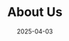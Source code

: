 ---
title: "About Us"
date: '2025-04-03'
url: '/ru/about-us'

sections:
- name: hero-4
  weight: 1
  title: "What is behind the SeaTable company?"
  description: "We are changing the way people will work with data in the future."
  button:
    label: "Join our team!"
    link: "/jobs"

- name: content-14
  weight: 2
  title: This is what drives us
  subtitle: Motivation
  items:
  - headline: Simplicity
    text: With our cloud solution, teams and companies can organize their data and information more efficiently in minutes and without technical knowledge
  - headline: Control
    text: With the self-hosted version, we offer a way out of dependency. Take full control of your data and processes.
  - headline: Market leader
    text: Our goal is to become the European market leader in low-code solutions. We work towards this every day.
  - headline: Service provider
    text: We offer installation, configuration, maintenance, training and operation for companies of all sizes.

- name: content-15
  weight: 3
  title: SeaTable in figures
  items:
  - number: "2020"
    text: At the start since
  - number: 40+
    text: Team members
  - number: 3
    text: Locations
  - number: 100.000+
    text: Users
  image: "/images/our-team-at-seadays2024.jpg"

- name: content-16
  weight: 4
  title: This is our identity
  subtitle: Values
  items:
  - headline: Innovative
    text: We find solutions for the needs of tomorrow
  - headline: Knowledge
    text: We are experts and are happy to pass on our knowledge
  - headline: Trustworthiness
    text: We focus on high quality standards and data security
  - headline: Enthusiasm
    text: We look forward to making complex processes easier
  - headline: Commitment
    text: We work to make a difference

- name: content-17
  weight: 5
  title: We are proud of this
  subtitle: Milestones
  items:
  - date: 04/2019
    text: "The idea is born and the <span class='gradient'>first row of source code</span> is written"
  - date: 06/2020
    text: <span class='gradient'>seatable.io</span> goes online
  - date: 09/2020
    text: First mention in the <span class='gradient'>German IT press</span>
  - date: 04/2021
    text: <span class='gradient'>SeaTable 2.0</span> appears
  - date: 07/2021
    text: 100+ stars on <span class='gradient'>GitHub</span>
  - date: 04/2022
    text: <span class='gradient'>The Handelsblatt</span> is the first national German newspaper to report on SeaTable
  - date: 06/2022
    text: <span class='gradient'>SeaTable 3.0</span> is released
  - date: 08/2022
    text: 10K downloads at <span class='gradient'>Docker Hub</span>
  - date: 03/2023
    text: <span class='gradient'>BwTable innovation project</span> with the German armed forces
  - date: 07/2023
    text: SeaTable is now available in <span class='gradient'>6 different languages</span>
  - date: 11/2024
    text: <span class='gradient'>SeaTable 5.0</span> marks a new milestone in the no-code world
  - date: 02/2025
    text: <span class='gradient'>seatable.com</span> sees the light of day

- name: content-18
  weight: 6
  title: The German-Chinese joint venture
  subtitle: Management Team
  items: 
  - headline: The founding brothers of SeaTable GmbH
    text: "SeaTable GmbH is responsible for the sales and support of SeaTable as well as the operation of the SeaTable Cloud.<br/><br/> SeaTable GmbH was founded in July 2020 by the brothers Dr. Ralf Dyllick-Brenzinger and Christoph Dyllick-Brenzinger. They are also the managing directors of the company."
    style: "clean"
  - headline: Dr. Ralf Dyllick-Brenzinger
    text: "Dr. Ralf Dyllick-Brenzinger, founder and CEO of SeaTable, is a former management consultant with the Boston Consulting Group. His consulting focus was on finance, which led him to projects in the United Arab Emirates. in 2014, he and his brother Christoph founded datamate GmbH & Co. KG with his brother Christoph to distribute both open source server systems and the private cloud solution Seafile Server.<br/><br/>Ralf studied business administration at the University of St. Gallen and received his doctorate from the Ecole Polytechnique Fédérale de Lausanne (EPFL) for his dissertation entitled 'Energy Strategy Formation in the Middle East and North Africa'."
  - headline: Christoph Dyllick-Brenzinger
    text: "Christoph Dyllick-Brenzinger is one of the founders and Chief Product Officer of SeaTable. After several years as a management consultant in the SAP environment for major European corporations, he founded the joint company datamate GmbH & Co. KG.<br/><br/>Christoph studied economics at the University of Mannheim and has been an enthusiastic software developer since his early youth. In 2000, at the age of just 17 (and as the youngest participant in the field), he won the title of European Team Bike Courier Champion."
  - headline: Our partners at Seafile Ltd.
    text: "Seafile Ltd. is a software company from Beijing, China. Seafile Ltd. has been developing the low-code application SeaTable since 2019. Seafile Ltd. was founded by Daniel Pan and Jonathan Xu in 2012 to market the self-developed software Seafile Server.<br/><br/>Seafile Server is an enterprise file sync-and-share solution that is particularly popular in the European university and research sector. Seafile Server is available in two editions. The Seafile Server Community Edition is open source; the Seafile Server Professional Edition is distributed under a proprietary license.<br/><br/>Seafile Ltd. holds a 50 percent share in SeaTable GmbH. It is neither directly nor indirectly involved in the management."
    style: "clean"
  - headline: Daniel Pan
    text: "Daniel Pan is the Chief Executive Officer of Seafile Ltd. Just two years after finishing his studies, he founded Seafile Ltd together with Jonathan Xu. During their studies, the two later founders had already started to develop their own file synchronization solution.<br/><br/>Daniel is a graduate of Tsinghua University in Beijing, China."
  - headline: Jonathan Xu
    text: "Jonathan Xu is CTO of Seafile Ltd. In 2012, he founded Seafile Ltd. together with Daniel Pan to further develop and market the file synchronization software Seafile, which the two had been working on together since their university days.<br/><br/>Jonathan is a graduate of Tsinghua University in Beijing, China."

- name: content-3
  weight: 7
  title: What do others say about us?
  subtitle: Press
  button:
    label: To the press area
    link: "/press"
---